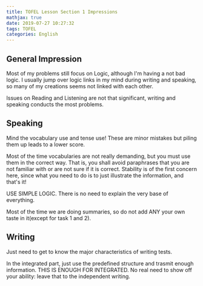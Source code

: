 ```yaml
---
title: TOFEL Lesson Section 1 Impressions
mathjax: true
date: 2019-07-27 10:27:32
tags: TOFEL
categories: English
---
```


## General Impression

Most of my problems still focus on Logic, although I'm having a not bad logic. I usually jump over logic links in my mind during writing and speaking, so many of my creations seems not linked with each other.

Issues on Reading and Listening are not that significant, writing and speaking conducts the most problems.

## Speaking

Mind the vocabulary use and tense use! These are minor mistakes but piling them up leads to a lower score.

Most of the time vocabularies are not really demanding, but you must use them in the correct way. That is, you shall avoid paraphrases that you are not familiar with or are not sure if it is correct. Stability is of the first concern here, since what you need to do is to just illustrate the information, and that's it!

USE SIMPLE LOGIC. There is no need to explain the very base of everything.

<!-- more -->

Most of the time we are doing summaries, so do not add ANY your own taste in it(except for task 1 and 2).

## Writing

Just need to get to know the major characteristics of writing tests.

In the integrated part, just use the predefined structure and trasmit enough information. THIS IS ENOUGH FOR INTEGRATED. No real need to show off your ability: leave that to the independent writing.
